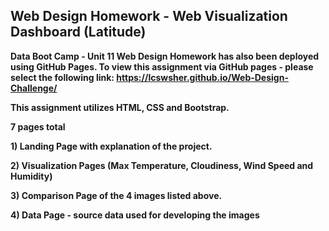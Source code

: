 ## Web Design Homework - Web Visualization Dashboard (Latitude)

**Data Boot Camp - Unit 11 Web Design Homework has also been deployed using GitHub Pages.   To view this assignment via GitHub pages - please select the following link: https://lcswsher.github.io/Web-Design-Challenge/**

**This assignment utilizes HTML, CSS and Bootstrap.** 

**7 pages total**  

**1) Landing Page with explanation of the project.**

**2) Visualization Pages  (Max Temperature, Cloudiness, Wind Speed and Humidity)**

**3) Comparison Page of the 4 images listed above.** 

**4) Data Page - source data used for developing the images**







